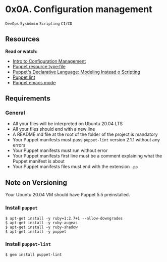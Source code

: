 # 0x0A. Configuration management
`DevOps` `SysAdmin` `Scripting` `CI/CD`

## Resources
**Read or watch:**
* [Intro to Configuration Management](https://www.digitalocean.com/community/tutorials/an-introduction-to-configuration-management)
* [Puppet resource type:file](https://www.puppet.com/docs/puppet/5.5/types/file.html)
* [Puppet's Declarative Language: Modeling Instead o Scripting](https://www.puppet.com/blog)
* [Puppet lint](http://puppet-lint.com/)
* [Puppet emacs mode](https://github.com/voxpupuli/puppet-mode)

## Requirements
### General
* All your files will be interpreted on Ubuntu 20.04 LTS
* All your files should end with a new line
* A README.md file at the root of the folder of the project is mandatory
* Your Puppet manifests must pass `puppet-lint` version 2.1.1 without any errors
* Your Puppet manifests must run without error
* Your Puppet manifests first line must be a comment explaining what the Puppet manifest is about
* Your Puppet manifests files must end with the extension `.pp`

## Note on Versioning
Your Ubuntu 20.04 VM should have Puppet 5.5 preinstalled.

### Install `puppet`
```
$ apt-get install -y ruby=1:2.7+1 --allow-downgrades
$ apt-get install -y ruby-augeas
$ apt-get install -y ruby-shadow
$ apt-get install -y puppet
```

### Install `puppet-lint`
```
$ gem install puppet-lint
```
